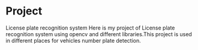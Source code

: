 # Project
License plate recognition system
Here is my project of License plate recognition system using opencv and different libraries.This project is used in different places for vehicles number plate detection.
